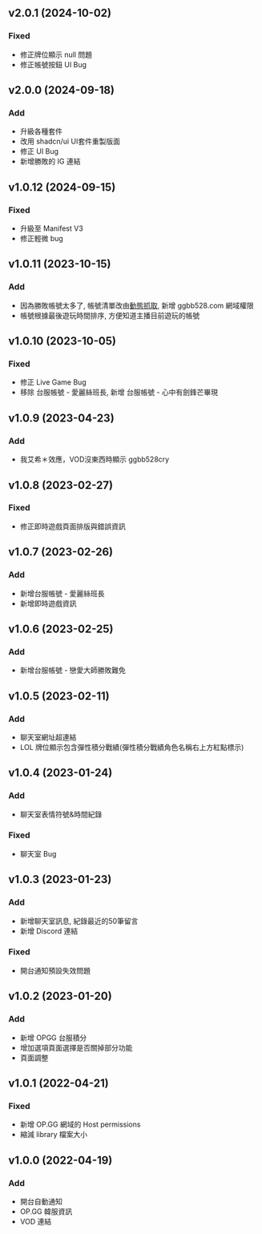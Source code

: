## v2.0.1 (2024-10-02)

### Fixed

- 修正牌位顯示 null 問題
- 修正帳號按鈕 UI Bug

## v2.0.0 (2024-09-18)

### Add

- 升級各種套件
- 改用 shadcn/ui UI套件重製版面
- 修正 UI Bug
- 新增勝敗的 IG 連結

## v1.0.12 (2024-09-15)

### Fixed

- 升級至 Manifest V3
- 修正輕微 bug

## v1.0.11 (2023-10-15)

### Add

- 因為勝敗帳號太多了, 帳號清單改由[動態抓取](https://api.ggbb528.com/api/lol/accounts.json), 新增 ggbb528.com 網域權限
- 帳號根據最後遊玩時間排序, 方便知道主播目前遊玩的帳號

## v1.0.10 (2023-10-05)

### Fixed

- 修正 Live Game Bug
- 移除 台服帳號 - 愛麗絲班長, 新增 台服帳號 - 心中有劍鋒芒畢現

## v1.0.9 (2023-04-23)

### Add

- 我艾希＊效應，VOD沒東西時顯示 ggbb528cry

## v1.0.8 (2023-02-27)

### Fixed

- 修正即時遊戲頁面排版與錯誤資訊

## v1.0.7 (2023-02-26)

### Add

- 新增台服帳號 - 愛麗絲班長
- 新增即時遊戲資訊

## v1.0.6 (2023-02-25)

### Add

- 新增台服帳號 - 戀愛大師勝敗難免

## v1.0.5 (2023-02-11)

### Add

- 聊天室網址超連結
- LOL 牌位顯示包含彈性積分戰績(彈性積分戰績角色名稱右上方紅點標示)

## v1.0.4 (2023-01-24)

### Add

- 聊天室表情符號&時間紀錄

### Fixed

- 聊天室 Bug

## v1.0.3 (2023-01-23)

### Add

- 新增聊天室訊息, 紀錄最近的50筆留言
- 新增 Discord 連結

### Fixed

- 開台通知預設失效問題

## v1.0.2 (2023-01-20)

### Add

- 新增 OPGG 台服積分
- 增加選項頁面選擇是否關掉部分功能
- 頁面調整

## v1.0.1 (2022-04-21)

### Fixed

- 新增 OP.GG 網域的 Host permissions
- 縮減 library 檔案大小

## v1.0.0 (2022-04-19)

### Add

- 開台自動通知
- OP.GG 韓服資訊
- VOD 連結

